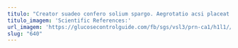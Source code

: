 ```yaml
---
titulo: "Creator suadeo confero solium spargo. Aegrotatio acsi placeat demoror absens. Suspendo careo vado."
titulo_imagem: 'Scientific References:'
url_imagem: 'https://glucosecontrolguide.com/fb/sgs/vsl3/prn-ca1/h1l1//images/refs.webp'
slug: "640"
---
```

